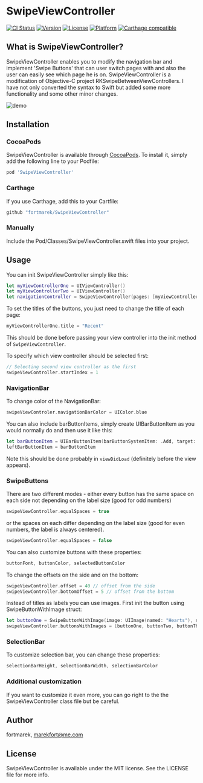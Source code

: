# SwipeViewController

[![CI Status](http://img.shields.io/travis/fortmarek/SwipeViewController.svg?style=flat)](https://travis-ci.org/fortmarek/SwipeViewController)
[![Version](https://img.shields.io/cocoapods/v/SwipeViewController.svg?style=flat)](http://cocoapods.org/pods/SwipeViewController)
[![License](https://img.shields.io/cocoapods/l/SwipeViewController.svg?style=flat)](http://cocoapods.org/pods/SwipeViewController)
[![Platform](https://img.shields.io/cocoapods/p/SwipeViewController.svg?style=flat)](http://cocoapods.org/pods/SwipeViewController)
[![Carthage compatible](https://img.shields.io/badge/Carthage-compatible-4BC51D.svg?style=flat)](https://github.com/Carthage/Carthage)

## What is SwipeViewController?

SwipeViewController enables you to modify the navigation bar and implement 'Swipe Buttons' that can user switch pages with and also the user can easily see which page he is on.
SwipeViewController is a modification of Objective-C project RKSwipeBetweenViewControllers. I have not only converted the syntax to Swift but added some more functionality and some other minor changes.

![demo](http://imgur.com/SDIkf4b.gif)

## Installation

### CocoaPods

SwipeViewController is available through [CocoaPods](http://cocoapods.org). To install
it, simply add the following line to your Podfile:

```ruby
pod 'SwipeViewController'
```

### Carthage

If you use Carthage, add this to your Cartfile:

```ruby
github "fortmarek/SwipeViewController"
```

### Manually

Include the Pod/Classes/SwipeViewController.swift files into your project.

## Usage

You can init SwipeViewController simply like this:
```swift 
let myViewControllerOne = UIViewController() 
let myViewControllerTwo = UIViewController()
let navigationController = SwipeViewController(pages: [myViewControllerOne, myViewControllerTwo])
```

To set the titles of the buttons, you just need to change the title of each page:
```swift 
myViewControllerOne.title = "Recent"
```
This should be done before passing your view controller into the init method of `SwipeViewController`.

To specify which view controller should be selected first:
```swift 
// Selecting second view controller as the first
swipeViewController.startIndex = 1
```

### NavigationBar

To change color of the NavigationBar:

```swift 
swipeViewControler.navigationBarColor = UIColor.blue
```

You can also include barButtonItems, simply create UIBarButtonItem as you would normally do and then use it like this:

```swift 
let barButtonItem = UIBarButtonItem(barButtonSystemItem: .Add, target: self, action: nil)
leftBarButtonItem = barButtonItem
```

Note this should be done probably in `viewDidLoad` (definitely before the view appears).

### SwipeButtons

There are two different modes - either every button has the same space on each side not depending on the label size (good for odd numbers)
```swift 
swipeViewController.equalSpaces = true
```

or the spaces on each differ depending on the label size (good for even numbers, the label is always centered). 
```swift 
swipeViewController.equalSpaces = false
```

You can also customize buttons with these properties:
```swift 
buttonFont, buttonColor, selectedButtonColor
```

To change the offsets on the side and on the bottom:

```swift 
swipeViewController.offset = 40 // offset from the side
swipeViewController.bottomOffset = 5 // offset from the bottom
```

Instead of titles as labels you can use images. First init the button using SwipeButtonWithImage struct:

```swift
let buttonOne = SwipeButtonWithImage(image: UIImage(named: "Hearts"), selectedImage: UIImage(named: "YellowHearts"), size: CGSize(width: 40, height: 40))
swipeViewController.buttonsWithImages = [buttonOne, buttonTwo, buttonThree]
```

### SelectionBar

To customize selection bar, you can change these properties:

```swift 
selectionBarHeight, selectionBarWidth, selectionBarColor
```

### Additional customization

If you want to customize it even more, you can go right to the the SwipeViewController class file but be careful.

## Author

fortmarek, marekfort@me.com

## License

SwipeViewController is available under the MIT license. See the LICENSE file for more info.
